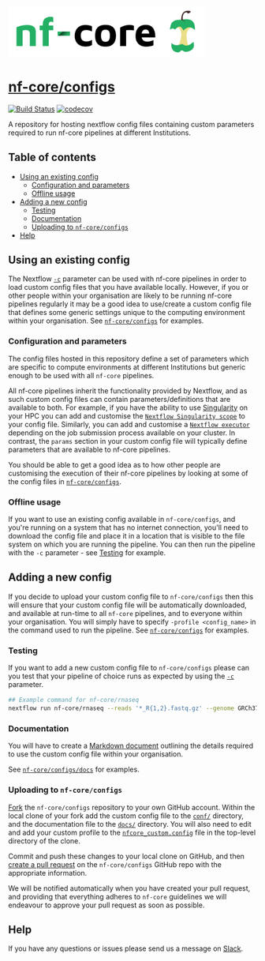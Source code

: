 <img src="docs/images/nf-core-logo.png" width="400">

# [nf-core/configs](https://github.com/nf-core/configs)
[![Build Status](https://travis-ci.org/nf-core/configs.svg?branch=master)](https://travis-ci.org/nf-core/configs)
[![codecov](https://codecov.io/gh/nf-core/configs/branch/master/graph/badge.svg)](https://codecov.io/gh/nf-core/configs)

A repository for hosting nextflow config files containing custom parameters required to run nf-core pipelines at different Institutions.

## Table of contents
* [Using an existing config](#using-an-existing-config)
    * [Configuration and parameters](#configuration-and-parameters)
    * [Offline usage](#offline-usage)
* [Adding a new config](#adding-a-new-config)
    * [Testing](#testing)
    * [Documentation](#documentation)
    * [Uploading to `nf-core/configs`](#uploading-to-nf-coreconfigs)
* [Help](#help)

## Using an existing config

The Nextflow [`-c`](https://www.nextflow.io/docs/latest/config.html) parameter can be used with nf-core pipelines in order to load custom config files that you have available locally. However, if you or other people within your organisation are likely to be running nf-core pipelines regularly it may be a good idea to use/create a custom config file that defines some generic settings unique to the computing environment within your organisation. See [`nf-core/configs`](https://github.com/nf-core/configs/tree/master/conf) for examples.

### Configuration and parameters

The config files hosted in this repository define a set of parameters which are specific to compute environments at different Institutions but generic enough to be used with all `nf-core` pipelines.

All nf-core pipelines inherit the functionality provided by Nextflow, and as such custom config files can contain parameters/definitions that are available to both. For example, if you have the ability to use [Singularity](https://singularity.lbl.gov/) on your HPC you can add and customise the [`Nextflow Singularity scope`](https://www.nextflow.io/docs/latest/config.html#scope-singularity) to your config file. Similarly, you can add and customise a [`Nextflow executor`](https://www.nextflow.io/docs/latest/executor.html) depending on the job submission process available on your cluster. In contrast, the `params` section in your custom config file will typically define parameters that are available to nf-core pipelines.

You should be able to get a good idea as to how other people are customising the execution of their nf-core pipelines by looking at some of the config files in [`nf-core/configs`](https://github.com/nf-core/configs/tree/master/conf).

### Offline usage

If you want to use an existing config available in `nf-core/configs`, and you're running on a system that has no internet connection, you'll need to download the config file and place it in a location that is visible to the file system on which you are running the pipeline. You can then run the pipeline with the `-c` parameter - see [Testing](#testing) for example.

## Adding a new config

If you decide to upload your custom config file to `nf-core/configs` then this will ensure that your custom config file will be automatically downloaded, and available at run-time to all `nf-core` pipelines, and to everyone within your organisation. You will simply have to specify `-profile <config_name>` in the command used to run the pipeline. See [`nf-core/configs`](https://github.com/nf-core/configs/tree/master/conf) for examples.

### Testing

If you want to add a new custom config file to `nf-core/configs` please can you test that your pipeline of choice runs as expected by using the [`-c`](https://www.nextflow.io/docs/latest/config.html) parameter.

```bash
## Example command for nf-core/rnaseq
nextflow run nf-core/rnaseq --reads '*_R{1,2}.fastq.gz' --genome GRCh37 -c '[path to custom config]'
```

### Documentation

You will have to create a [Markdown document](https://www.markdownguide.org/getting-started/) outlining the details required to use the custom config file within your organisation.

See [`nf-core/configs/docs`](https://github.com/nf-core/configs/tree/master/docs) for examples.

### Uploading to `nf-core/configs`

[Fork](https://help.github.com/articles/fork-a-repo/) the `nf-core/configs` repository to your own GitHub account. Within the local clone of your fork add the custom config file to the [`conf/`](https://github.com/nf-core/configs/tree/master/conf) directory, and the documentation file to the [`docs/`](https://github.com/nf-core/configs/tree/master/docs) directory. You will also need to edit and add your custom profile to the [`nfcore_custom.config`](https://github.com/nf-core/configs/blob/master/nfcore_custom.config) file in the top-level directory of the clone.

Commit and push these changes to your local clone on GitHub, and then [create a pull request](https://help.github.com/articles/creating-a-pull-request-from-a-fork/) on the `nf-core/configs` GitHub repo with the appropriate information.

We will be notified automatically when you have created your pull request, and providing that everything adheres to `nf-core` guidelines we will endeavour to approve your pull request as soon as possible.

## Help

If you have any questions or issues please send us a message on [Slack](https://nf-core-invite.herokuapp.com/).
